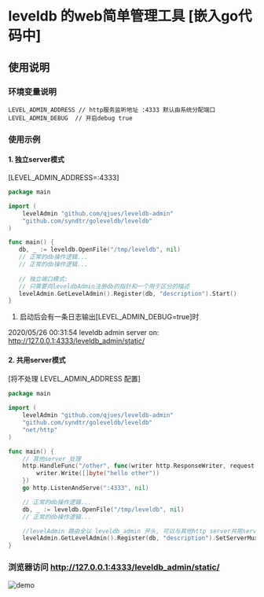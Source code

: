 # leveldb 的web简单管理工具 [嵌入go代码中]

## 使用说明

### 环境变量说明

```
LEVEL_ADMIN_ADDRESS // http服务监听地址 :4333 默认由系统分配端口
LEVEL_ADMIN_DEBUG  // 开启debug true
```

### 使用示例

#### 1. 独立server模式

[LEVEL_ADMIN_ADDRESS=:4333]

```go
package main

import (
    levelAdmin "github.com/qjues/leveldb-admin"
    "github.com/syndtr/goleveldb/leveldb"
)

func main() {
   db, _ := leveldb.OpenFile("/tmp/leveldb", nil)
   // 正常的db操作逻辑...
   // 正常的db操作逻辑...
   
   // 独立端口模式: 
   // 只需要向leveldbAdmin注册db的指针和一个用于区分的描述
   levelAdmin.GetLevelAdmin().Register(db, "description").Start()
}
```

1. 启动后会有一条日志输出[LEVEL_ADMIN_DEBUG=true]时

2020/05/26 00:31:54 leveldb admin server on: http://127.0.0.1:4333/leveldb_admin/static/

#### 2. 共用server模式

[将不处理 LEVEL_ADMIN_ADDRESS 配置]

```go
package main

import (
    levelAdmin "github.com/qjues/leveldb-admin"
    "github.com/syndtr/goleveldb/leveldb"
    "net/http"
)

func main() {
    // 其他server 处理
    http.HandleFunc("/other", func(writer http.ResponseWriter, request *http.Request) {
        writer.Write([]byte("hello other"))
    })
    go http.ListenAndServe(":4333", nil)

    // 正常的db操作逻辑...
    db, _ := leveldb.OpenFile("/tmp/leveldb", nil)
    // 正常的db操作逻辑...

    //levelAdmin 路由全以 leveldb_admin 开头, 可以与其他http server共用server, 需要手动设置 ServerMux
    levelAdmin.GetLevelAdmin().Register(db, "description").SetServerMux(http.DefaultServeMux).Start()
}
```
### 浏览器访问 http://127.0.0.1:4333/leveldb_admin/static/

![demo](https://raw.githubusercontent.com/Dowte/imgs/master/1057DA66-A4FC-42EE-A3EE-F3FD910DA073.png)